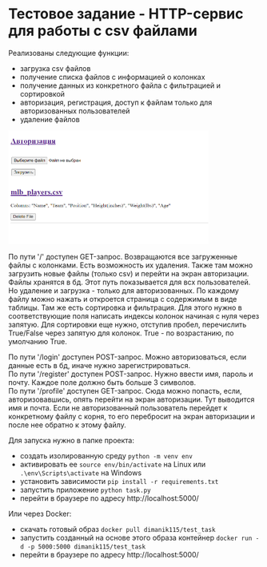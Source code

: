 # Тестовое задание - HTTP-сервис для работы с csv файлами
Реализованы следующие функции:
- загрузка csv файлов
- получение списка файлов с информацией о колонках
- получение данных из конкретного файла с фильтрацией и сортировкой
- авторизация, регистрация, доступ к файлам только для авторизованных пользователей
- удаление файлов

<img src="pic.png" width="400">  

По пути '/' доступен GET-запрос. Возвращаются все загруженные файлы с колонками. Есть возможность их удаления.
Также там можно загрузить новые файлы (только csv) и перейти на экран авторизации. Файлы хранятся в бд. Этот путь показывается для всх пользователей. Но удаление и загрузка - только для авторизованных.
По каждому файлу можно нажать и откроется страница с содержимым в виде таблицы. Там же есть сортировка и фильтрация.
Для этого нужно в соответствующие поля написать индексы колонок начиная с нуля через запятую. 
Для сортировки еще нужно, отступив пробел, перечислить True/False через запятую для колонок. True - по возрастанию, по умолчанию True.

По пути '/login' доступен POST-запрос. Можно авторизоваться, если данные есть в бд, иначе нужно зарегистрироваться.  
По пути '/register' доступен POST-запрос. Нужно ввести имя, пароль и почту. Каждое поле должно быть больше 3 символов.  
По пути '/profile' доступен GET-запрос. Сюда можно попасть, если, авторизовавшись, опять перейти на экран авторизации. Тут выводится имя и почта.
Если не авторизованный пользователь перейдет к конкретному файлу с корня, то его перебросит на экран авторизации и после нее обратно к этому файлу.

Для запуска нужно в папке проекта:

- создать изолированную среду ```python -m venv env```
- активировать ее ```source env/bin/activate``` на Linux или ```.\env\Scripts\activate``` на Windows
- установить зависимости ```pip install -r requirements.txt```
- запустить приложение ```python task.py```
- перейти в браузере по адресу http://localhost:5000/  

Или через Docker:
- скачать готовый образ ```docker pull dimanik115/test_task```
- запустить созданный на основе этого образа контейнер ```docker run -d -p 5000:5000 dimanik115/test_task```
- перейти в браузере по адресу http://localhost:5000/